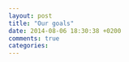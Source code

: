 ```yaml
---
layout: post
title: "Our goals"
date: 2014-08-06 18:30:38 +0200
comments: true
categories: 
---
```

